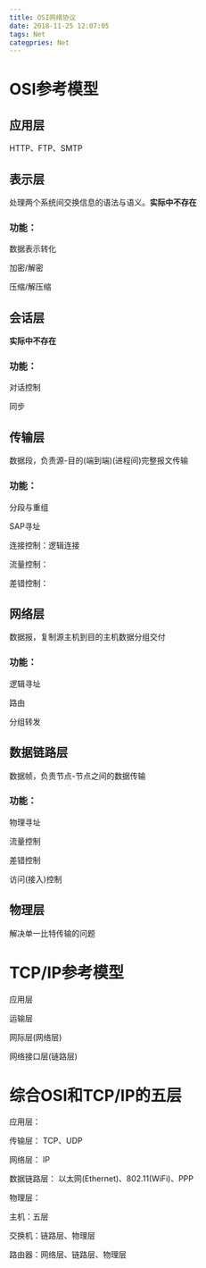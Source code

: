 ```yaml
---
title: OSI网络协议
date: 2018-11-25 12:07:05
tags: Net
categpries: Net
---
```



# OSI参考模型 #

## 应用层 ##

HTTP、FTP、SMTP


## 表示层 ##

处理两个系统间交换信息的语法与语义。**实际中不存在**

### 功能： ###

数据表示转化

加密/解密

压缩/解压缩


## 会话层 ##

**实际中不存在**

### 功能： ###

对话控制

同步

## 传输层 ##

数据段，负责源-目的(端到端)(进程间)完整报文传输

### 功能： ###

分段与重组

SAP寻址

连接控制：逻辑连接

流量控制：

差错控制：


## 网络层 ##

数据报，复制源主机到目的主机数据分组交付


### 功能： ###

逻辑寻址

路由

分组转发


## 数据链路层 ##

数据帧，负责节点-节点之间的数据传输

### 功能： ###

物理寻址

流量控制

差错控制

访问(接入)控制


## 物理层 ##

解决单一比特传输的问题


# TCP/IP参考模型 #

应用层

运输层

网际层(网络层)

网络接口层(链路层)

# 综合OSI和TCP/IP的五层 #

应用层：

传输层： TCP、UDP

网络层： IP

数据链路层： 以太网(Ethernet)、802.11(WiFi)、PPP

物理层：

主机：五层

交换机：链路层、物理层

路由器：网络层、链路层、物理层


